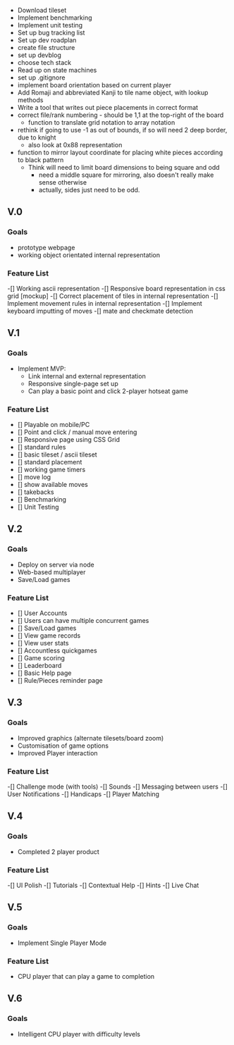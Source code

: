 - Download tileset
- Implement benchmarking
- Implement unit testing
- Set up bug tracking list
- Set up dev roadplan
- create file structure
- set up devblog
- choose tech stack
- Read up on state machines
- set up .gitignore
- implement board orientation based on current player
- Add Romaji and abbreviated Kanji to tile name object, with lookup methods
- Write a tool that writes out piece placements in correct format
- correct file/rank numbering - should be 1,1 at the top-right of the board
    - function to translate grid notation to array notation
- rethink if going to use -1 as out of bounds, if so will need 2 deep border, due to knight
    - also look at 0x88 representation
- function to mirror layout coordinate for placing white pieces according to black pattern
    - Think will need to limit board dimensions to being square and odd
        - need a middle square for mirroring, also doesn't really make sense otherwise
        - actually, sides just need to be odd.


## V.0
### Goals
- prototype webpage
- working object orientated internal representation

### Feature List
-[] Working ascii representation
-[] Responsive board representation in css grid [mockup]
-[] Correct placement of tiles in internal representation
-[] Implement movement rules in internal representation
-[] Implement keyboard imputting of moves
-[] mate and checkmate detection

## V.1
### Goals
- Implement MVP:
    - Link internal and external representation
    - Responsive single-page set up
    - Can play a basic point and click 2-player hotseat game

### Feature List
- [] Playable on mobile/PC
- [] Point and click / manual move entering
- [] Responsive page using CSS Grid
- [] standard rules
- [] basic tileset / ascii tileset
- [] standard placement
- [] working game timers
- [] move log
- [] show available moves
- [] takebacks
- [] Benchmarking
- [] Unit Testing

## V.2
### Goals
- Deploy on server via node
- Web-based multiplayer
- Save/Load games

### Feature List
- [] User Accounts
- [] Users can have multiple concurrent games
- [] Save/Load games
- [] View game records
- [] View user stats
- [] Accountless quickgames
- [] Game scoring
- [] Leaderboard
- [] Basic Help page
- [] Rule/Pieces reminder page

## V.3
### Goals
- Improved graphics (alternate tilesets/board zoom)
- Customisation of game options
- Improved Player interaction

### Feature List
-[] Challenge mode (with tools)
-[] Sounds
-[] Messaging between users
-[] User Notifications
-[] Handicaps
-[] Player Matching

## V.4
### Goals
- Completed 2 player product

### Feature List
-[] UI Polish
-[] Tutorials
-[] Contextual Help
-[] Hints
-[] Live Chat

## V.5
### Goals
- Implement Single Player Mode

### Feature List
- CPU player that can play a game to completion

## V.6
### Goals
- Intelligent CPU player with difficulty levels
